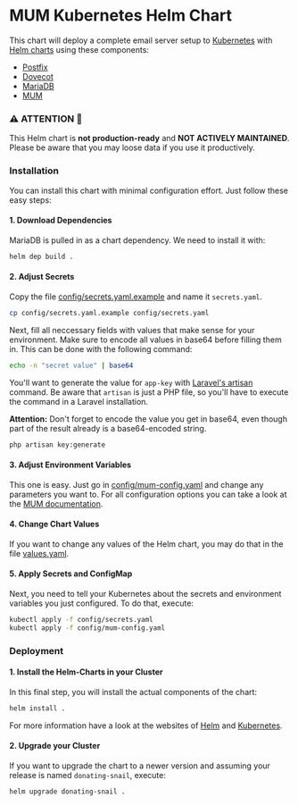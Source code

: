 # MUM Kubernetes Helm Chart

This chart will deploy a complete email server setup to 
[Kubernetes](https://kubernetes.io/) with [Helm charts](https://helm.sh/) 
using these components:

- [Postfix](http://www.postfix.org/)
- [Dovecot](https://www.dovecot.org/)
- [MariaDB](https://mariadb.org/)
- [MUM](https://mum-project.github.io/docs/)

### ️️⚠️ ATTENTION 🧨

This Helm chart is **not production-ready** and **NOT ACTIVELY MAINTAINED**.
Please be aware that you may loose data if you use it productively.

### Installation

You can install this chart with minimal configuration effort.
Just follow these easy steps:

#### 1. Download Dependencies

MariaDB is pulled in as a chart dependency. We need to install it with:

```bash
helm dep build .
```

#### 2. Adjust Secrets

Copy the file [config/secrets.yaml.example](config/secrets.yaml.example) and 
name it `secrets.yaml`. 

```bash
cp config/secrets.yaml.example config/secrets.yaml
```

Next, fill all neccessary fields with values that make sense
for your environment. Make sure to encode all values in base64 before filling 
them in. This can be done with the following command:

```bash
echo -n "secret value" | base64
```

You'll want to generate the value for `app-key` with 
[Laravel's artisan](https://laravel.com/docs/5.8/artisan) command. Be aware that
`artisan` is just a PHP file, so you'll have to execute the command in a Laravel
installation. 

**Attention:** Don't forget to encode the value you get 
in base64, even though part of the result already is a base64-encoded string.

```bash
php artisan key:generate
```

#### 3. Adjust Environment Variables

This one is easy. Just go in [config/mum-config.yaml](config/mum-config.yaml) 
and change any parameters you want to. For all configuration options you can 
take a look at the 
[MUM documentation](https://mum-project.github.io/configuration-options/).

#### 4. Change Chart Values

If you want to change any values of the Helm chart, you may do that in the file
[values.yaml](values.yaml).

#### 5. Apply Secrets and ConfigMap

Next, you need to tell your Kubernetes about the secrets and environment 
variables you just configured. To do that, execute:

```bash
kubectl apply -f config/secrets.yaml
kubectl apply -f config/mum-config.yaml
```

### Deployment

#### 1. Install the Helm-Charts in your Cluster

In this final step, you will install the actual components of the chart:

```bash
helm install .
```
For more information have a look at the websites of [Helm](https://helm.sh/) and 
[Kubernetes](https://kubernetes.io/).

#### 2. Upgrade your Cluster

If you want to upgrade the chart to a newer version and assuming your 
release is named `donating-snail`, execute:

```bash
helm upgrade donating-snail .
```
